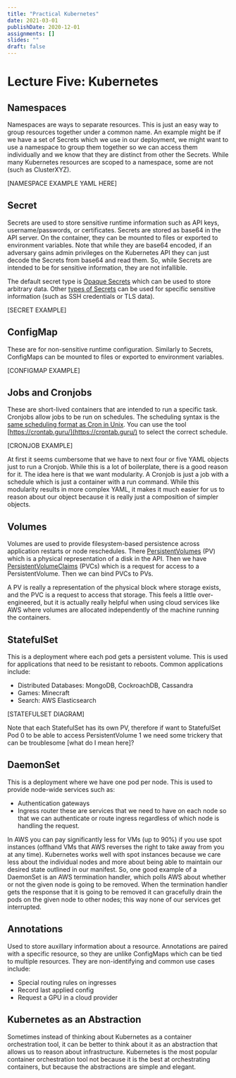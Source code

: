 ```yaml
---
title: "Practical Kubernetes"
date: 2021-03-01
publishDate: 2020-12-01
assignments: []
slides: ""
draft: false
---
```


# Lecture Five: Kubernetes

## Namespaces

Namespaces are ways to separate resources. This is just an easy way to group resources together under a common name. An example might be if we have a set of Secrets which we use in our deployment, we might want to use a namespace to group them together so we can access them individually and we know that they are distinct from other the Secrets. While many Kubernetes resources are scoped to a namespace, some are not (such as ClusterXYZ). 

[NAMESPACE EXAMPLE YAML HERE]

## Secret

Secrets are used to store sensitive runtime information such as API keys, username/passwords, or certificates. Secrets are stored as base64 in the API server. On the container, they can be mounted to files or exported to environment variables. Note that while they are base64 encoded, if an adversary gains admin privileges on the Kubernetes API they can just decode the Secrets from base64 and read them. So, while Secrets are intended to be for sensitive information, they are not infallible.

The default secret type is [Opaque Secrets](https://kubernetes.io/docs/concepts/configuration/secret/#opaque-secrets) which can be used to store arbitrary data. Other [types of Secrets](https://kubernetes.io/docs/concepts/configuration/secret/#secret-types) can be used for specific sensitive information (such as SSH credentials or TLS data).

[SECRET EXAMPLE]

## ConfigMap

These are for non-sensitive runtime configuration. Similarly to Secrets, ConfigMaps can be mounted to files or exported to environment variables.

[CONFIGMAP EXAMPLE]

## Jobs and Cronjobs

These are short-lived containers that are intended to run a specific task. Cronjobs allow jobs to be run on schedules. The scheduling syntax is the [same scheduling format as Cron in Unix](https://en.wikipedia.org/wiki/Cron). You can use the tool [https://crontab.guru/](https://crontab.guru/) to select the correct schedule.

[CRONJOB EXAMPLE]

At first it seems cumbersome that we have to next four or five YAML objects just to run a Cronjob. While this is a lot of boilerplate, there is a good reason for it. The idea here is that we want modularity. A Cronjob is just a job with a schedule which is just a container with a run command. While this modularity results in more complex YAML, it makes it much easier for us to reason about our object because it is really just a composition of simpler objects.

## Volumes

Volumes are used to provide filesystem-based persistence across application restarts or node reschedules. There [PersistentVolumes](https://kubernetes.io/docs/concepts/storage/persistent-volumes/) (PV) which is a physical representation of a disk in the API. Then we have [PersistentVolumeClaims](https://kubernetes.io/docs/concepts/storage/persistent-volumes) (PVCs) which is a request for access to a PersistentVolume. Then we can bind PVCs to PVs.

A PV is really a representation of the physical block where storage exists, and the PVC is a request to access that storage. This feels a little over-engineered, but it is actually really helpful when using cloud services like AWS where volumes are allocated independently of the machine running the containers.

## StatefulSet

This is a deployment where each pod gets a persistent volume. This is used for applications that need to be resistant to reboots. Common applications include:
- Distributed Databases: MongoDB, CockroachDB, Cassandra
- Games: Minecraft
- Search: AWS Elasticsearch

[STATEFULSET DIAGRAM]

Note that each StatefulSet has its own PV, therefore if want to StatefulSet Pod 0 to be able to access PersistentVolume 1 we need some trickery that can be troublesome [what do I mean here]?

## DaemonSet

This is a deployment where we have one pod per node. This is used to provide node-wide services such as:
- Authentication gateways
- Ingress router
these are services that we need to have on each node so that we can authenticate or route ingress regardless of which node is handling the request.

In AWS you can pay significantly less for VMs (up to 90%) if you use spot instances (offhand VMs that AWS reverses the right to take away from you at any time). Kubernetes works well with spot instances because we care less about the individual nodes and more about being able to maintain our desired state outlined in our manifest. So, one good example of a DaemonSet is an AWS termination handler, which polls AWS about whether or not the given node is going to be removed. When the termination handler gets the response that it is going to be removed it can gracefully drain the pods on the given node to other nodes; this way none of our services get interrupted.

## Annotations

Used to store auxillary information about a resource. Annotations are paired with a specific resource, so they are unlike ConfigMaps which can be tied to multiple resources. They are non-identifying and common use cases include:
- Special routing rules on ingresses
- Record last applied config
- Request a GPU in a cloud provider

## Kubernetes as an Abstraction

Sometimes instead of thinking about Kubernetes as a container orchestration tool, it can be better to think about it as an abstraction that allows us to reason about infrastructure. Kubernetes is the most popular container orchestration tool not because it is the best at orchestrating containers, but because the abstractions are simple and elegant.